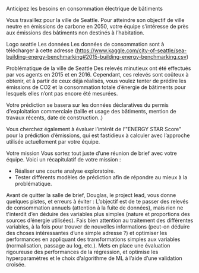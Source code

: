 Anticipez les besoins en consommation électrique de bâtiments

Vous travaillez pour la ville de Seattle. Pour atteindre son objectif de ville neutre en émissions de carbone en 2050, votre équipe s’intéresse de près aux émissions des bâtiments non destinés à l’habitation.

Logo seattle
Les données
Les données de consommation sont à télécharger à cette adresse (https://www.kaggle.com/city-of-seattle/sea-building-energy-benchmarking#2015-building-energy-benchmarking.csv)

Problématique de la ville de Seattle
Des relevés minutieux ont été effectués par vos agents en 2015 et en 2016. Cependant, ces relevés sont coûteux à obtenir, et à partir de ceux déjà réalisés, vous voulez tenter de prédire les émissions de CO2 et la consommation totale d’énergie de bâtiments pour lesquels elles n’ont pas encore été mesurées.

Votre prédiction se basera sur les données déclaratives du permis d'exploitation commerciale (taille et usage des bâtiments, mention de travaux récents, date de construction..)

Vous cherchez également à évaluer l’intérêt de l’"ENERGY STAR Score" pour la prédiction d’émissions, qui est fastidieux à calculer avec l’approche utilisée actuellement par votre équipe.

Votre mission
Vous sortez tout juste d’une réunion de brief avec votre équipe. Voici un récapitulatif de votre mission :
- Réaliser une courte analyse exploratoire.
- Tester différents modèles de prédiction afin de répondre au mieux à la problématique.

Avant de quitter la salle de brief, Douglas, le project lead, vous donne quelques pistes, et erreurs à éviter :
L’objectif est de te passer des relevés de consommation annuels (attention à la fuite de données), mais rien ne t'interdit d’en déduire des variables plus simples (nature et proportions des sources d’énergie utilisées). 
Fais bien attention au traitement des différentes variables, à la fois pour trouver de nouvelles informations (peut-on déduire des choses intéressantes d’une simple adresse ?) et optimiser les performances en appliquant des transformations simples aux variables (normalisation, passage au log, etc.).
Mets en place une évaluation rigoureuse des performances de la régression, et optimise les hyperparamètres et le choix d’algorithme de ML à l’aide d’une validation croisée.
